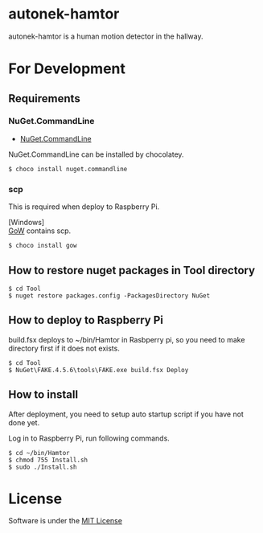 # autonek-hamtor
autonek-hamtor is a human motion detector in the hallway.

# For Development
## Requirements
### NuGet.CommandLine
* [NuGet.CommandLine](https://chocolatey.org/packages/NuGet.CommandLine)

NuGet.CommandLine can be installed by chocolatey.

    $ choco install nuget.commandline
    
### scp

This is required when deploy to Raspberry Pi.

[Windows]<br/>
[GoW](https://github.com/bmatzelle/gow/wiki) contains scp.

    $ choco install gow

## How to restore nuget packages in Tool directory

    $ cd Tool
    $ nuget restore packages.config -PackagesDirectory NuGet

## How to deploy to Raspberry Pi
build.fsx deploys to ~/bin/Hamtor in Rasbperry pi, so you need to make directory first if it does not exists.

    $ cd Tool
    $ NuGet\FAKE.4.5.6\tools\FAKE.exe build.fsx Deploy

## How to install
After deployment, you need to setup auto startup script if you have not done yet.

Log in to Raspberry Pi, run following commands.

    $ cd ~/bin/Hamtor
    $ chmod 755 Install.sh
    $ sudo ./Install.sh
    
# License
Software is under the [MIT License](http://opensource.org/licenses/MIT)
